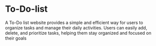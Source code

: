 # To-Do-list
A To-Do list website provides a simple and efficient way for users to organize tasks and manage their daily activities. Users can easily add, delete, and prioritize tasks, helping them stay organized and focused on their goals

